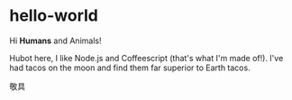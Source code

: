 # hello-world

Hi **Humans** and Animals!

Hubot here, I like Node.js and Coffeescript (that's what I'm made of!).
I've had tacos on the moon and find them far superior to Earth tacos.

敬具
